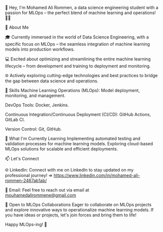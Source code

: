 👋 Hey, I'm Mohamed Ali Rommen, a data science engineering student with a passion for MLOps – the perfect blend of machine learning and operations! 👨‍💻

🚀 About Me

🎓 Currently immersed in the world of Data Science Engineering, with a specific focus on MLOps – the seamless integration of machine learning models into production workflows.

💻 Excited about optimizing and streamlining the entire machine learning lifecycle – from development and training to deployment and monitoring.

🌐 Actively exploring cutting-edge technologies and best practices to bridge the gap between data science and operations.

💼 Skills
Machine Learning Operations (MLOps): Model deployment, monitoring, and management.

DevOps Tools: Docker, Jenkins.

Continuous Integration/Continuous Deployment (CI/CD): GitHub Actions, GitLab CI.

Version Control: Git, GitHub.

🌱 What I'm Currently Learning
Implementing automated testing and validation processes for machine learning models.
Exploring cloud-based MLOps solutions for scalable and efficient deployments.

📫 Let's Connect

🌐 LinkedIn: Connect with me on LinkedIn to stay updated on my professional journey! => https://www.linkedin.com/in/mohamed-ali-rommen-2467ab1ab/

📧 Email: Feel free to reach out via email at mouhamedalirommene@gmail.com

🤝 Open to MLOps Collaborations
Eager to collaborate on MLOps projects and explore innovative ways to operationalize machine learning models. If you have ideas or projects, let's join forces and bring them to life!

Happy MLOps-ing! 🚀
